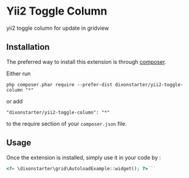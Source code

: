 Yii2 Toggle Column
==================
yii2 toggle column for update in gridview

Installation
------------

The preferred way to install this extension is through [composer](http://getcomposer.org/download/).

Either run

```
php composer.phar require --prefer-dist dixonstarter/yii2-toggle-column "*"
```

or add

```
"dixonstarter/yii2-toggle-column": "*"
```

to the require section of your `composer.json` file.


Usage
-----

Once the extension is installed, simply use it in your code by  :

```php
<?= \dixonstarter\grid\AutoloadExample::widget(); ?>```